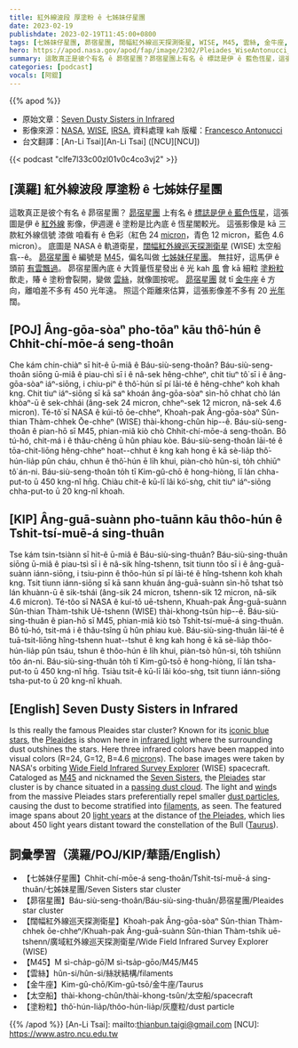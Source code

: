 ```yaml
---
title: 紅外線波段 厚塗粉 ê 七姊妹仔星團
date: 2023-02-19
publishdate: 2023-02-19T11:45:00+0800
tags: [七姊妹仔星團, 昴宿星團, 闊幅紅外線巡天探測衛星, WISE, M45, 雲絲, 金牛座, 太空船, 塗粉粒]
hero: https://apod.nasa.gov/apod/fap/image/2302/Pleiades_WiseAntonucci_960.jpg
summary: 這敢真正是彼个有名 ê 昴宿星團？昴宿星團上有名 ê 標誌是伊 ê 藍色恆星，這張圖是伊 ê 紅外線影像，伊週邊 ê 塗粉是比內底 ê 恆星閣較光。
categories: [podcast]
vocals: [阿錕]
---
```


{{% apod %}}

- 原始文章：[Seven Dusty Sisters in Infrared](https://apod.nasa.gov/apod/ap230219.html)
- 影像來源：[NASA](https://www.nasa.gov/), [WISE](https://www.nasa.gov/mission_pages/WISE/main/index.html), [IRSA](https://irsa.ipac.caltech.edu/Missions/wise.html), 資料處理 kah 版權：[Francesco Antonucci](mailto:ing.francescoantonucci@alice.it)
- 台文翻譯：[An-Li Tsai][An-Li Tsai] ([NCU][NCU])

{{< podcast "clfe7l33c00zl01v0c4co3vj2" >}}

## [漢羅] 紅外線波段 厚塗粉 ê 七姊妹仔星團
這敢真正是彼个有名 ê 昴宿星團？
[昴宿星團][Pleaides 1] 上有名 ê [標誌是伊 ê 藍色恆星][iconic blue stars]，這張圖是伊 ê [紅外線][infrared light] 影像，伊週邊 ê 塗粉是比內底 ê 恆星閣較光。
這張影像是 kā 三款紅外線信號 漆做 咱看有 ê 色彩（紅色 24 [micron][micron]，青色 12 micron，藍色 4.6 micron）。
底圖是 NASA ê 軌道衛星，[闊幅紅外線巡天探測衛星][Wide Field Infrared Survey Explorer] (WISE) 太空船 翕--ê。
[昴宿星團][Pleiades 2] ê 編號是 [M45][M45]，偏名叫做 [七姊妹仔星團][Seven Sisters]。
無拄好，這馬伊 ê 頭前 [有雲飄過][passing dust cloud]。
昴宿星團內底 ê 大質量恆星發出 ê 光 kah [風][wind] 會 kā 細粒 [塗粉粒][dust particles] 歕走，賰 ê 塗粉會裂開，變做 [雲絲][filaments]，就像圖按呢。
[昴宿星團][the Pleiades] 就 tī [金牛座][Taurus] ê 方向，離咱差不多有 450 光年遠。 
照這个距離來估算，這張影像差不多有 20 [光年][light years] 闊。


## [POJ] Âng-gōa-sòaⁿ pho-tōaⁿ kāu thô͘-hún ê Chhit-chí-mōe-á seng-thoân
Che kám chin-chiàⁿ sī hit-ê ū-miâ ê Báu-siù-seng-thoân?
Báu-siù-seng-thoân siōng ū-miâ ê piau-chì sī i ê nâ-sek hêng-chheⁿ, chit tiuⁿ tô͘ sī i ê âng-gōa-sòaⁿ iáⁿ-siōng, i chiu-piⁿ ê thô͘-hún sī pí lāi-té ê hêng-chheⁿ koh khah kng.
Chit tiuⁿ iáⁿ-siōng sī kā saⁿ khoán âng-gōa-sòaⁿ sìn-hō chhat chò lán khòaⁿ-ū ê sek-chhái (âng-sek 24 micron, chheⁿ-sek 12 micron, nâ-sek 4.6 micron).
Té-tô͘ sī NASA ê kúi-tō ōe-chheⁿ, Khoah-pak Âng-gōa-sòaⁿ Sûn-thian Thàm-chhek Ōe-chheⁿ (WISE) thài-khong-chûn hip--ê.
Báu-siù-seng-thoân ê pian-hō sī M45, phian-miâ kiò chò Chhit-chí-mōe-á seng-thoân.
Bô tú-hó, chit-má i ê thâu-chêng ū hûn phiau kòe.
Báu-siù-seng-thoân lāi-té ê tōa-chit-liōng hêng-chheⁿ hoat--chhut ê kng kah hong ē kā sè-lia̍p thô͘-hún-lia̍p pûn cháu, chhun ê thô͘-hún ē li̍h khui, piàn-chò hûn-si, to̍h chhiūⁿ tô͘ án-ni.
Báu-siù-seng-thoân to̍h tī Kim-gû-chō ê hong-hiòng, lī lán chha-put-to ū 450 kng-nî hn̄g. 
Chiàu chit-ê kū-lī lâi kó͘-sǹg, chit tiuⁿ iáⁿ-siōng chha-put-to ū 20 kng-nî khoah.


## [KIP] Âng-guā-suànn pho-tuānn kāu thôo-hún ê Tshit-tsí-muē-á sing-thuân
Tse kám tsin-tsiànn sī hit-ê ū-miâ ê Báu-siù-sing-thuân?
Báu-siù-sing-thuân siōng ū-miâ ê piau-tsì sī i ê nâ-sik hîng-tshenn, tsit tiunn tôo sī i ê âng-guā-suànn iánn-siōng, i tsiu-pinn ê thôo-hún sī pí lāi-té ê hîng-tshenn koh khah kng.
Tsit tiunn iánn-siōng sī kā sann khuán âng-guā-suànn sìn-hō tshat tsò lán khuànn-ū ê sik-tshái (âng-sik 24 micron, tshenn-sik 12 micron, nâ-sik 4.6 micron).
Té-tôo sī NASA ê kuí-tō uē-tshenn, Khuah-pak Âng-guā-suànn Sûn-thian Thàm-tshik Uē-tshenn (WISE) thài-khong-tsûn hip--ê.
Báu-siù-sing-thuân ê pian-hō sī M45, phian-miâ kiò tsò Tshit-tsí-muē-á sing-thuân.
Bô tú-hó, tsit-má i ê thâu-tsîng ū hûn phiau kuè.
Báu-siù-sing-thuân lāi-té ê tuā-tsit-liōng hîng-tshenn huat--tshut ê kng kah hong ē kā sè-lia̍p thôo-hún-lia̍p pûn tsáu, tshun ê thôo-hún ē li̍h khui, piàn-tsò hûn-si, to̍h tshiūnn tôo án-ni.
Báu-siù-sing-thuân to̍h tī Kim-gû-tsō ê hong-hiòng, lī lán tsha-put-to ū 450 kng-nî hn̄g. 
Tsiàu tsit-ê kū-lī lâi kóo-sǹg, tsit tiunn iánn-siōng tsha-put-to ū 20 kng-nî khuah.

## [English] Seven Dusty Sisters in Infrared

Is this really the famous Pleaides star cluster?
Known for its [iconic blue stars][iconic blue stars], the [Pleaides][Pleaides 1] is shown here in [infrared light][infrared light] where the surrounding dust outshines the stars.
Here three infrared colors have been mapped into visual colors (R=24, G=12, B=4.6 [micron][micron]s).
The base images were taken by NASA's orbiting [Wide Field Infrared Survey Explorer][Wide Field Infrared Survey Explorer] (WISE) spacecraft.
Cataloged as [M45][M45] and nicknamed the [Seven Sisters][Seven Sisters], the [Pleiades][Pleiades 2] star cluster is by chance situated in a [passing dust cloud][passing dust cloud].
The light and [wind][wind]s from the massive Pleiades stars preferentially repel smaller [dust particles][dust particles], causing the dust to become stratified into [filaments][filaments], as seen.
The featured image spans about 20 [light years][light years] at the distance of [the Pleiades][the Pleiades], which lies about 450 light years distant toward the constellation of the Bull ([Taurus][Taurus]).

      
## 詞彙學習（漢羅/POJ/KIP/華語/English）
- 【七姊妹仔星團】Chhit-chí-mōe-á seng-thoân/Tshit-tsí-muē-á sing-thuân/七姊妹星團/Seven Sisters star cluster
- 【昴宿星團】Báu-siù-seng-thoân/Báu-siù-sing-thuân/昴宿星團/Pleaides star cluster
- 【闊幅紅外線巡天探測衛星】Khoah-pak Âng-gōa-sòaⁿ Sûn-thian Thàm-chhek ōe-chheⁿ/Khuah-pak Âng-guā-suànn Sûn-thian Thàm-tshik uē-tshenn/廣域紅外線巡天探測衛星/Wide Field Infrared Survey Explorer (WISE)
- 【M45】M sì-cha̍p-gō͘/M sì-tsa̍p-gōo/M45/M45
- 【雲絲】hûn-si/hûn-si/絲狀結構/filaments
- 【金牛座】Kim-gû-chō/Kim-gû-tsō/金牛座/Taurus
- 【太空船】thài-khong-chûn/thài-khong-tsûn/太空船/spacecraft
- 【塗粉粒】thô͘-hún-lia̍p/thôo-hún-lia̍p/灰塵粒/dust particle



{{% /apod %}}
[An-Li Tsai]: mailto:thianbun.taigi@gmail.com
[NCU]: https://www.astro.ncu.edu.tw

[copyright]: https://apod.nasa.gov/apod/fap/lib/about_apod.html#srapply
[License]: https://creativecommons.org/licenses/by/2.0/

[iconic blue stars]:https://apod.nasa.gov/apod/ap140225.html
[Pleaides 1]:https://en.wikipedia.org/wiki/Pleiades
[infrared light]:https://science.nasa.gov/ems/07_infraredwaves
[micron]:https://en.wikipedia.org/wiki/Micrometre
[Wide Field Infrared Survey Explorer]:https://en.wikipedia.org/wiki/Wide-field_Infrared_Survey_Explorer
[M45]:https://apod.nasa.gov/apod/ap161019.html
[Seven Sisters]:https://en.wikipedia.org/wiki/Pleiades#Origin_of_name
[Pleiades 2]:https://arxiv.org/abs/0810.1592
[passing dust cloud]:https://apod.nasa.gov/apod/ap171114.html
[wind]:https://www.boredpanda.com/blog/wp-content/uploads/2015/05/dogs-on-joyrides-16__605.jpg
[dust particles]:https://apod.nasa.gov/apod/ap030706.html
[filaments]:https://apod.nasa.gov/apod/ap120215.html
[light years]:https://spaceplace.nasa.gov/light-year/en/
[the Pleiades]:https://upload.wikimedia.org/wikipedia/commons/e/e1/M45map.jpg
[Taurus]:https://en.wikipedia.org/wiki/Taurus_(constellation)

